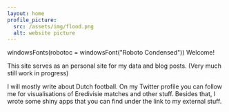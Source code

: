 ```yaml
---
layout: home
profile_picture:
  src: /assets/img/flood.png
  alt: website picture
---
```


<p>
  windowsFonts(robotoc = windowsFont("Roboto Condensed"))
Welcome! 
 
 </p>
This site serves as an personal site for my data and blog posts. (Very much still work in progress)
  
 <p> 
I will mostly write about Dutch football.
On my Twitter profile you can follow me for visualisations of Eredivisie matches and other stuff. 
Besides that, I wrote some shiny apps that you can find under the link to my external stuff.
</p>

